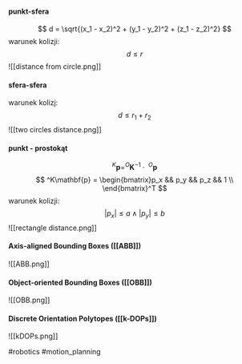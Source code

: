 #### punkt-sfera
$$
d = \sqrt{(x_1 - x_2)^2 + (y_1 - y_2)^2 + (z_1 - z_2)^2}
$$
warunek kolizji:
$$
d \leq r
$$
![[distance from circle.png]]
#### sfera-sfera
warunek kolizj:
$$
d \leq r_1 + r_2
$$
![[two circles distance.png]]
#### punkt - prostokąt
$$
^K\mathbf{p} = ^O\mathbf{K}^{-1} \cdot \;^O\mathbf{p}
$$
$$
^K\mathbf{p} = \begin{bmatrix}p_x && p_y && p_z && 1 \\ \end{bmatrix}^T
$$
warunek kolizji:
$$
\lvert p_x \lvert \leq a \land \lvert p_y \lvert \leq b
$$
![[rectangle distance.png]]

#### Axis-aligned Bounding Boxes ([[ABB]]) 
![[ABB.png]]

#### Object-oriented Bounding Boxes ([[OBB]]) 
![[OBB.png]]
#### Discrete Orientation Polytopes ([[k-DOPs]])
![[kDOPs.png]]

#robotics #motion_planning 